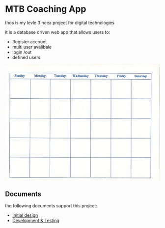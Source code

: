 # MTB Coaching App

thos is my levle 3 ncea project for digital technologies

it is a database driven web app that allows users to:

- Register account
- multi user avalibale 
- login /out
- defined users

![alt text](images/81wVtMxdYsL._AC_UF894,1000_QL80_.jpg)


## Documents

the following documents support this project:

- [Initial design](design.md)
- [Development & Testing](development.md)